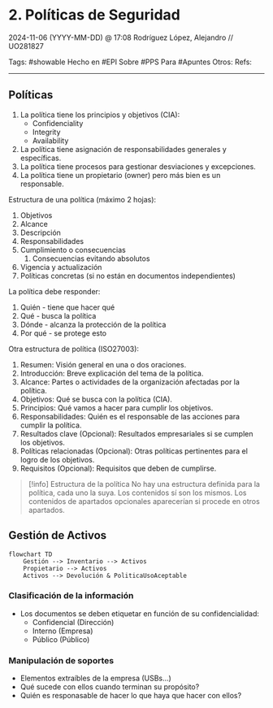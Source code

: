 # 2. Políticas de Seguridad
2024-11-06 (YYYY-MM-DD) @ 17:08
Rodríguez López, Alejandro // UO281827

Tags:
	#showable
	Hecho en #EPI
	Sobre #PPS
	Para #Apuntes
	Otros:
	Refs:
 
<hr>

## Políticas

1. La política tiene los principios y objetivos (CIA):
	- Confidenciality
	- Integrity
	- Availability
2. La política tiene asignación de responsabilidades generales y específicas.
3. La política tiene procesos para gestionar desviaciones y excepciones.
4. La política tiene un propietario (owner) pero más bien es un responsable.

Estructura de una política (máximo 2 hojas):

1. Objetivos
2. Alcance
3. Descripción
4. Responsabilidades
5. Cumplimiento o consecuencias
	1. Consecuencias evitando absolutos
6. Vigencia y actualización
7. Políticas concretas (si no están en documentos independientes)

La política debe responder:

1. Quién - tiene que hacer qué
2. Qué - busca la política
3. Dónde - alcanza la protección de la política
4. Por qué - se protege esto

Otra estructura de política (ISO27003):

1. Resumen: Visión general en una o dos oraciones.
2. Introducción: Breve explicación del tema de la política.
3. Alcance: Partes o actividades de la organización afectadas por la política.
4. Objetivos: Qué se busca con la política (CIA).
5. Principios: Qué vamos a hacer para cumplir los objetivos.
6. Responsabilidades: Quién es el responsable de las acciones para cumplir la política.
7. Resultados clave (Opcional): Resultados empresariales si se cumplen los objetivos.
8. Políticas relacionadas (Opcional): Otras políticas pertinentes para el logro de los objetivos.
9. Requisitos (Opcional): Requisitos que deben de cumplirse.

> [!info] Estructura de la política
> No hay una estructura definida para la política, cada uno la suya.
> Los contenidos sí son los mismos.
> Los contenidos de apartados opcionales aparecerían si procede en otros apartados.


## Gestión de Activos

```mermaid
flowchart TD
	Gestión --> Inventario --> Activos
	Propietario --> Activos
	Activos --> Devolución & PoliticaUsoAceptable
```

### Clasificación de la información

- Los documentos se deben etiquetar en función de su confidencialidad:
	- Confidencial (Dirección)
	- Interno (Empresa)
	- Público (Público)

### Manipulación de soportes

- Elementos extraíbles de la empresa (USBs...)
- Qué sucede con ellos cuando terminan su propósito?
- Quién es responasable de hacer lo que haya que hacer con ellos?
